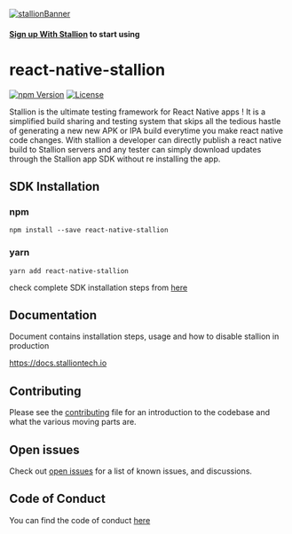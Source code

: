 [![stallionBanner](https://assets.stalliontech.io./stallion_logo.png)](https://stalliontech.io/)

#### [Sign up With Stallion](https://console.stalliontech.io/) to start using

# react-native-stallion

[![npm Version](https://img.shields.io/npm/v/react-native-stallion.svg)](https://www.npmjs.com/package/react-native-stallion) [![License](https://img.shields.io/npm/l/react-native-stallion.svg)](https://www.npmjs.com/package/react-native-stallion)

Stallion is the ultimate testing framework for React Native apps !
It is a simplified build sharing and testing system that skips all the tedious hastle of generating a new new APK or IPA build everytime you make react native code changes.
With stallion a developer can directly publish a react native build to Stallion servers and any tester can simply download updates through the Stallion app SDK without re installing the app.

## SDK Installation

### npm

```
npm install --save react-native-stallion
```

### yarn

```
yarn add react-native-stallion
```

check complete SDK installation steps from [here](https://docs.stalliontech.io/docs/install)

## Documentation

Document contains installation steps, usage and how to disable stallion in production

https://docs.stalliontech.io

## Contributing

Please see the [contributing](./CONTRIBUTING.md) file
for an introduction to the codebase and what the various moving parts are.

## Open issues

Check out [open issues](https://github.com/stallion-tech/react-native-stallion/issues) for a list of known issues, and discussions.

## Code of Conduct

You can find the code of conduct [here](./CODE_OF_CONDUCT.md)

